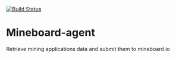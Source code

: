 [![Build Status](https://drone.io/github.com/geeksonsoftware/mineboard-agent/status.png)](https://drone.io/github.com/geeksonsoftware/mineboard-agent/latest)

Mineboard-agent
===============

Retrieve mining applications data and submit them to mineboard.io

